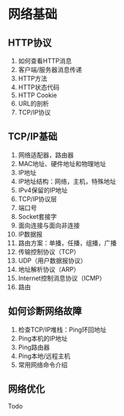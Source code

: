 # 网络基础

## HTTP协议

1. 如何查看HTTP消息
2. 客户端/服务器消息传递
3. HTTP方法
4. HTTP状态代码
5. HTTP Cookie
6. URL的剖析
7. TCP/IP协议

## TCP/IP基础

1. 网络适配器，路由器
2. MAC地址、硬件地址和物理地址
3. IP地址
4. IP地址结构：网络，主机，特殊地址
5. IPv4保留的IP地址
6. TCP/IP协议层
7. 端口号
8. Socket套接字
9. 面向连接与面向非连接
10. IP数据报
11. 路由方案：单播，任播，组播，广播
12. 传输控制协议（TCP）
13. UDP（用户数据报协议）
14. 地址解析协议（ARP）
15. Internet控制消息协议（ICMP）
16. 路由

## 如何诊断网络故障

1. 检查TCP/IP堆栈：Ping环回地址
2. Ping本机的IP地址
3. Ping路由器
4. Ping本地/远程主机
5. 常用网络命令介绍

## 网络优化

Todo
